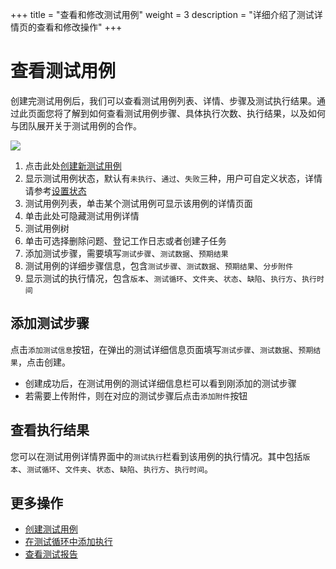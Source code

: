 +++
title = "查看和修改测试用例"
weight = 3
description = "详细介绍了测试详情页的查看和修改操作"
+++

# 查看测试用例

创建完测试用例后，我们可以查看测试用例列表、详情、步骤及测试执行结果。通过此页面您将了解到如何查看测试用例步骤、具体执行次数、执行结果，以及如何与团队展开关于测试用例的合作。

![](/img/docs/user-guide/test-management/case-management/case-detail.png)

1. 点击此处[创建新测试用例](../create-case)
1. 显示测试用例状态，默认有`未执行`、`通过`、`失败`三种，用户可自定义状态，详情请参考[设置状态](../../setting)
1. 测试用例列表，单击某个测试用例可显示该用例的详情页面
1. 单击此处可隐藏测试用例详情
1. 测试用例树
1. 单击可选择删除问题、登记工作日志或者创建子任务
1. 添加测试步骤，需要填写`测试步骤`、`测试数据`、`预期结果`
1. 测试用例的详细步骤信息，包含`测试步骤`、`测试数据`、`预期结果`、`分步附件`
1. 显示测试的执行情况，包含`版本`、`测试循环`、`文件夹`、`状态`、`缺陷`、`执行方`、`执行时间`

## 添加测试步骤

点击`添加测试信息`按钮，在弹出的测试详细信息页面填写`测试步骤`、`测试数据`、`预期结果`，点击创建。

- 创建成功后，在测试用例的测试详细信息栏可以看到刚添加的测试步骤
- 若需要上传附件，则在对应的测试步骤后点击`添加附件`按钮

## 查看执行结果

您可以在测试用例详情界面中的`测试执行`栏看到该用例的执行情况。其中包括`版本`、`测试循环`、`文件夹`、`状态`、`缺陷`、`执行方`、`执行时间`。

## 更多操作

- [创建测试用例](../create-case)
- [在测试循环中添加执行](../../test-cycle/add-execution)
- [查看测试报告](../../test-report/)